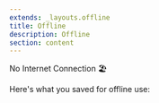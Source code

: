 ```yaml
---
extends: _layouts.offline
title: Offline
description: Offline
section: content
---
```



No Internet Connection 🏖

Here's what you saved for offline use:

<div id="cached-content"></div>
